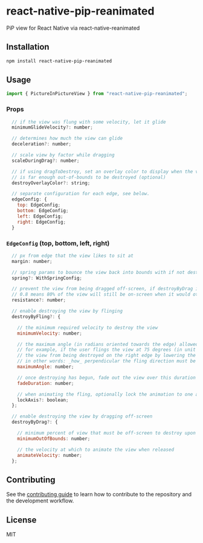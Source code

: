 # react-native-pip-reanimated

PiP view for React Native via react-native-reanimated

## Installation

```sh
npm install react-native-pip-reanimated
```

## Usage

```js
import { PictureInPictureView } from "react-native-pip-reanimated";
```

### Props
```javascript
  // if the view was flung with some velocity, let it glide
  minimumGlideVelocity?: number;

  // determines how much the view can glide
  deceleration?: number;

  // scale view by factor while dragging
  scaleDuringDrag?: number;

  // if using dragToDestroy, set an overlay color to display when the view
  // is far enough out-of-bounds to be destroyed (optional)
  destroyOverlayColor?: string;

  // separate configuration for each edge, see below.
  edgeConfig: {
    top: EdgeConfig;
    bottom: EdgeConfig;
    left: EdgeConfig;
    right: EdgeConfig;
  }
```

### `EdgeConfig` (top, bottom, left, right)
```javascript
  // px from edge that the view likes to sit at
  margin: number;

  // spring params to bounce the view back into bounds with if not destroying
  spring?: WithSpringConfig;

  // prevent the view from being dragged off-screen, if destroyByDrag is not desired
  // 0.8 means 80% of the view will still be on-screen when it would otherwise be 100% off-screen
  resistance?: number;

  // enable destroying the view by flinging
  destroyByFling?: {

    // the minimum required velocity to destroy the view
    minimumVelocity: number;

    // the maximum angle (in radians oriented towards the edge) allowed to destroy the view.
    // for example, if the user flings the view at 75 degrees (in unit circle), we can prevent
    // the view from being destroyed on the right edge by lowering the maximum angle.
    // in other words: _how_ perpendicular the fling direction must be to the edge.
    maximumAngle: number;

    // once destroying has begun, fade out the view over this duration
    fadeDuration: number;

    // when animating the fling, optionally lock the animation to one axis
    lockAxis?: boolean;
  };

  // enable destroying the view by dragging off-screen
  destroyByDrag?: {

    // minimum percent of view that must be off-screen to destroy upon releasing the drag
    minimumOutOfBounds: number;

    // the velocity at which to animate the view when released
    animateVelocity: number;
  };
```

## Contributing

See the [contributing guide](CONTRIBUTING.md) to learn how to contribute to the repository and the development workflow.

## License

MIT
